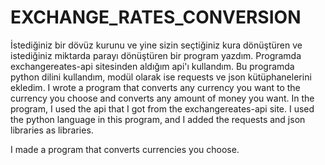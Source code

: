 # EXCHANGE_RATES_CONVERSION
<TR>
 İstediğiniz bir dövüz kurunu ve yine sizin seçtiğiniz kura dönüştüren ve istediğiniz miktarda parayı dönüştüren bir program yazdım. 
 Programda exchangereates-api sitesinden aldığım api'ı kullandım.
 Bu programda python dilini kullandım, modül olarak ise requests ve json kütüphanelerini ekledim.
  
  
<EN>
I wrote a program that converts any currency you want to the currency you choose and converts any amount of money you want.
In the program, I used the api that I got from the exchangereates-api site.
I used the python language in this program, and I added the requests and json libraries as libraries.
 
 
 
I made a program that converts currencies you choose.
